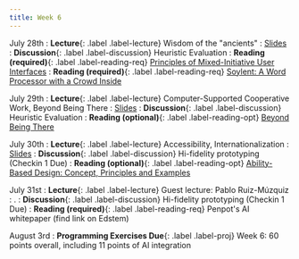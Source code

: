 ```yaml
---
title: Week 6
---
```


<!-- prettier-ignore-start -->

July 28th
: **Lecture**{: .label .label-lecture} Wisdom of the "ancients"
  : [Slides](https://bcourses.berkeley.edu/courses/1545463/files/folder/lectures?preview=92124841)
: **Discussion**{: .label .label-discussion} Heuristic Evaluation
: **Reading (required)**{: .label .label-reading-req} [Principles of Mixed-Initiative User Interfaces](https://erichorvitz.com/chi99horvitz.pdf)
: **Reading (required)**{: .label .label-reading-req} [Soylent: A Word Processor with a Crowd Inside](https://crowdsourcing-class.org/readings/downloads/hci/Soylent.pdf)

July 29th
: **Lecture**{: .label .label-lecture} Computer-Supported Cooperative Work, Beyond Being There
  : [Slides](https://bcourses.berkeley.edu/courses/1545463/files/folder/lectures?preview=92124848)
: **Discussion**{: .label .label-discussion} Heuristic Evaluation
: **Reading (optional)**{: .label .label-reading-opt} [Beyond Being There](https://worrydream.com/refs/Hollan_1992_-_Beyond_Being_There.pdf)

July 30th
: **Lecture**{: .label .label-lecture} Accessibility, Internationalization
  : [Slides](https://bcourses.berkeley.edu/courses/1545463/files/folder/lectures?preview=92125133)
: **Discussion**{: .label .label-discussion} Hi-fidelity prototyping (Checkin 1 Due)
: **Reading (optional)**{: .label .label-reading-opt} [Ability-Based Design: Concept, Principles and Examples](https://kgajos.seas.harvard.edu/papers/wobbrock11abd.pdf)

July 31st
: **Lecture**{: .label .label-lecture} Guest lecture: Pablo Ruiz-Múzquiz
  : .
: **Discussion**{: .label .label-discussion} Hi-fidelity prototyping (Checkin 1 Due)
: **Reading (required)**{: .label .label-reading-req} Penpot's AI whitepaper (find link on Edstem)

August 3rd
: **Programming Exercises Due**{: .label .label-proj} Week 6: 60 points overall, including 11 points of AI integration

<!-- prettier-ignore-end -->
